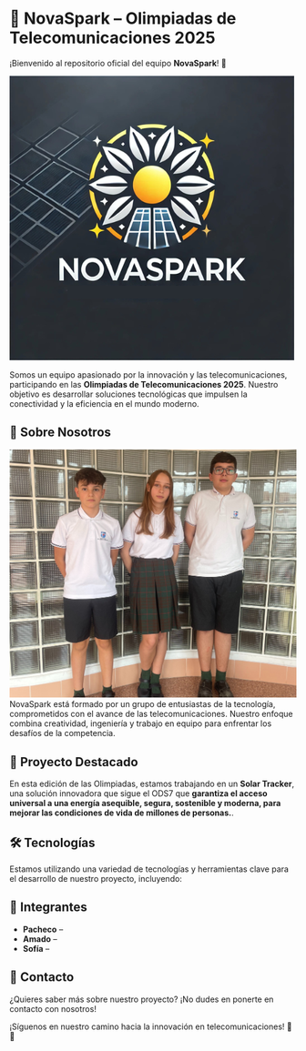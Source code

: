 # 🚀 NovaSpark – Olimpiadas de Telecomunicaciones 2025

¡Bienvenido al repositorio oficial del equipo **NovaSpark**! 🌟  

![NovaSpark Logo](imagenes/Logo_NovaSpark.png)

Somos un equipo apasionado por la innovación y las telecomunicaciones, participando en las **Olimpiadas de Telecomunicaciones 2025**. Nuestro objetivo es desarrollar soluciones tecnológicas que impulsen la conectividad y la eficiencia en el mundo moderno.

## 📌 Sobre Nosotros  
![Textoalternativo](Imagenes/imagen_1.jpg)
NovaSpark está formado por un grupo de entusiastas de la tecnología, comprometidos con el avance de las telecomunicaciones. Nuestro enfoque combina creatividad, ingeniería y trabajo en equipo para enfrentar los desafíos de la competencia.

## 🚀 Proyecto Destacado  
En esta edición de las Olimpiadas, estamos trabajando en un **Solar Tracker**, una solución innovadora que sigue el ODS7 que **garantiza el acceso universal a una energía asequible, segura, sostenible y moderna, para mejorar las condiciones de vida de millones de personas.**.

## 🛠️ Tecnologías  
Estamos utilizando una variedad de tecnologías y herramientas clave para el desarrollo de nuestro proyecto, incluyendo:

## 👥 Integrantes  
- **Pacheco** –  
- **Amado** – 
- **Sofía** –

## 📢 Contacto  
¿Quieres saber más sobre nuestro proyecto? ¡No dudes en ponerte en contacto con nosotros!   

¡Síguenos en nuestro camino hacia la innovación en telecomunicaciones! 🚀🔥

